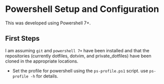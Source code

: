 # Powershell Setup and Configuration

This was developed using Powershell 7+.

## First Steps

I am assuming `git` and `powershell 7+` have been installed and that the
repositories (currently dotfiles, dotvim, and private_dotfiles) have been cloned
in the appropriate locations.

* Set the profile for powershell using the `ps-profile.ps1` script. use
  `ps-profile -h` for details.
